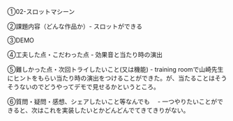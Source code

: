 ①02-スロットマシーン

②課題内容（どんな作品か）- スロットができる

③DEMO

④工夫した点・こだわった点 - 効果音と当たり時の演出

⑤難しかった点・次回トライしたいこと(又は機能) - training roomで山崎先生にヒントをもらい当たり時の演出をつけることができた。が、当たることはそうそうないのでどうやってデモで見せるかというところ。

⑥質問・疑問・感想、シェアしたいこと等なんでも　 - 一つやりたいことができると、次はこれを実装したいとかどんどんでてきてきりがない。
